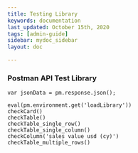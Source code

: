 ```yaml
---
title: Testing Library
keywords: documentation
last_updated: October 15th, 2020
tags: [admin-guide]
sidebar: mydoc_sidebar
layout: doc

---
```


### Postman API Test Library

```
var jsonData = pm.response.json();

eval(pm.environment.get('loadLibrary'))
checkCard()
checkTable()
checkTable_single_row()
checkTable_single_column()
checkColumn('sales value usd (cy)')
checkTable_multiple_rows()

```
